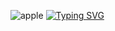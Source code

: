![apple](https://github.com/nagaeng/nagaeng/assets/109855280/e4c6cdba-ca43-4260-b98e-990e5868a3f2)
[![Typing SVG](https://readme-typing-svg.demolab.com/?lines=HI+I'm+nakyung;Stuyding+Computer+Engineering;At+SUNGSHIN+W.Univ;NOW+SOPT+34+ANDROID)](https://git.io/typing-svg)

<!--

- 🔭 I’m currently studying at ...
SUNGSHIN WOMEN'S UNIV. 
- 🌱 I’m currently learning ...
Computer Engineering
-->
